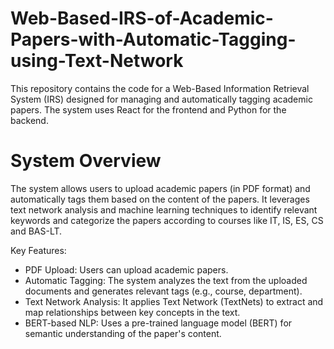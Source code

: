 # Web-Based-IRS-of-Academic-Papers-with-Automatic-Tagging-using-Text-Network
This repository contains the code for a Web-Based Information Retrieval System (IRS) designed for managing and automatically tagging academic papers. The system uses React for the frontend and Python for the backend.

# System Overview
The system allows users to upload academic papers (in PDF format) and automatically tags them based on the content of the papers. It leverages text network analysis and machine learning techniques to identify relevant keywords and categorize the papers according to courses like IT, IS, ES, CS and BAS-LT.

Key Features:

- PDF Upload: Users can upload academic papers.
- Automatic Tagging: The system analyzes the text from the uploaded documents and generates relevant tags (e.g., course, department).
- Text Network Analysis: It applies Text Network (TextNets) to extract and map relationships between key concepts in the text.
- BERT-based NLP: Uses a pre-trained language model (BERT) for semantic understanding of the paper's content.
